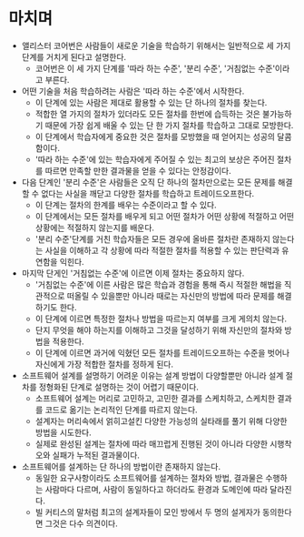 # 마치며

* 앨리스터 코어번은 사람들이 새로운 기술을 학습하기 위해서는 일반적으로 세 가지 단계를 거치게 된다고 설명한다.
    * 코어번은 이 세 가지 단계를 '따라 하는 수준', '분리 수준', '거침없는 수준'이라고 부른다.
* 어떤 기술을 처음 학습하려는 사람은 '따라 하는 수준'에서 시작한다.
    * 이 단계에 있는 사람은 제대로 활용할 수 있는 단 하나의 절차를 찾는다.
    * 적합한 열 가지의 절차가 있더라도 모든 절차를 한번에 습득하는 것은 불가능하기 때문에 가장 쉽게 배울 수 있는 단 한 가지 절차를 학습하고 그대로 모방한다.
    * 이 단계에서 학습자에게 중요한 것은 절차를 모방했을 때 얻어지는 성공의 달콤함이다.
    * '따라 하는 수준'에 있는 학습자에게 주어질 수 있는 최고의 보상은 주어진 절차를 따르면 만족할 만한 결과물을 얻을 수 있다는 안정감이다.
* 다음 단계인 '분리 수준'은 사람들은 오직 단 하나의 절차만으로는 모든 문제를 해결할 수 없다는 사실을 깨닫고 다양한 절차를 학습하고 트레이드오프한다.
    * 이 단계는 절차의 한계를 배우는 수준이라고 할 수 있다.
    * 이 단계에서는 모든 절차를 배우게 되고 어떤 절차가 어떤 상황에 적절하고 어떤 상황에는 적절하지 않는지를 배운다.
    * '분리 수준'단계를 거친 학습자들은 모든 경우에 올바른 절차란 존재하지 않는다는 사실을 이해하고 각 상황에 따라 적절한 절차를 적용할 수 있는 판단력과 유연함을 익힌다.
* 마지막 단게인 '거침없는 수준'에 이르면 이제 절차는 중요하지 않다.
    * '거침없는 수준'에 이른 사람은 많은 학습과 경험을 통해 즉시 적절한 해법을 직관적으로 떠올릴 수 있을뿐만 아니라 때로는 자신만의 방법에 따라 문제를 해결하기도 한다.
    * 이 단계에 이르면 특정한 절차나 방법을 따르는지 여부를 크게 게의치 않는다.
    * 단지 무엇을 해야 하는지를 이해하고 그것을 달성하기 위해 자신만의 절차와 방법을 적용한다.
    * 이 단계에 이르면 과거에 익혔던 모든 절차를 트레이드오프하는 수준을 벗어나 자신에게 가장 적합한 절차를 정하게 된다.
* 소프트웨어 설계를 설명하기 어려운 이유는 설계 방법이 다양할뿐만 아니라 설계 절차를 정형화된 단계로 설명하는 것이 어렵기 때문이다.
    * 소프트웨어 설계는 머리로 고민하고, 고민한 결과를 스케치하고, 스케치한 결과를 코드로 옮기는 논리적인 단계를 따르지 않는다. 
    * 설계자는 머리속에서 얽히고설킨 다양한 가능성의 실타래를 풀기 위해 다양한 방법을 시도한다.
    * 실제로 완성된 설계는 절차에 따라 매끄럽게 진행된 것이 아니라 다양한 시행착오와 실패가 누적된 결과물이다.
* 소프트웨어를 설계하는 단 하나의 방법이란 존재하지 않는다.
    * 동일한 요구사항이라도 소프트웨어를 설계하는 절차와 방법, 결과물은 수행하는 사람마다 다르며, 사람이 동일하다고 하더라도 환경과 도메인에 따라 달라진다.
    * 빌 커티스의 말처럼 최고의 설계자들이 모인 방에서 두 명의 설게자가 동의한다면 그것은 다수 의견이다.
